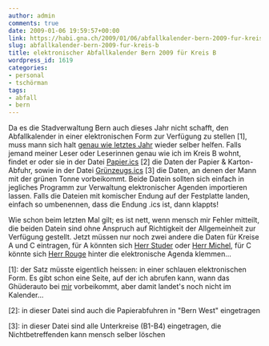 ```yaml
---
author: admin
comments: true
date: 2009-01-06 19:59:57+00:00
link: https://habi.gna.ch/2009/01/06/abfallkalender-bern-2009-fur-kreis-b/
slug: abfallkalender-bern-2009-fur-kreis-b
title: elektronischer Abfallkalender Bern 2009 für Kreis B
wordpress_id: 1619
categories:
- personal
- tschörman
tags:
- abfall
- bern
---
```


Da es die Stadverwaltung Bern auch dieses Jahr nicht schafft, den Abfallkalender in einer elektronischen Form zur Verfügung zu stellen [1], muss mann sich halt [genau wie letztes Jahr](https://habi.gna.ch/2007/12/14/neuer-ghuder-kalender-fur-bern-b1/) wieder selber helfen. Falls jemand meiner Leser oder Leserinnen genau wie ich im Kreis B wohnt, findet er oder sie in der Datei [Papier.ics](https://habi.gna.ch/wp-content/uploads/2009/01/papier.ics) [2] die Daten der Papier & Karton-Abfuhr, sowie in der Datei [Grünzeugs.ics](https://habi.gna.ch/wp-content/uploads/2009/01/gr%C3%BCnzeugs.ics) [3] die Daten, an denen der Mann mit der grünen Tonne vorbeikommt. Beide Datein sollten sich einfach in jegliches Programm zur Verwaltung elektronischer Agenden importieren lassen. Falls die Dateien mit komischer Endung auf der Festplatte landen, einfach so umbenennen, dass die Endung .ics ist, dann klappts!




Wie schon beim letzten Mal gilt; es ist nett, wenn mensch mir Fehler mitteilt, die beiden Datein sind ohne Anspruch auf Richtigkeit der Allgemeinheit zur Verfügung gestellt. Jetzt müssen nur noch zwei andere die Daten für Kreise A und C eintragen, für A könnten sich [Herr Studer](https://hymnos.existenz.ch/) oder [Herr Michel](http://bloxxs.ch/), für C könnte sich [Herr Rouge](http://www.rouge.ch/blog/) hinter die elektronische Agenda klemmen...




[1]: der Satz müsste eigentlich heissen: in einer schlauen elektronischen Form. Es gibt schon eine Seite, auf der ich abrufen kann, wann das Ghüderauto bei [mir](http://www.bern.ch/leben_in_bern/wohnen/abfaelle/kehricht/abfuhrdaten/strasse/446) vorbeikommt, aber damit landet's noch nicht im Kalender...




[2]: in dieser Datei sind auch die Papierabfuhren in "Bern West" eingetragen




[3]: in dieser Datei sind alle Unterkreise (B1-B4) eingetragen, die Nichtbetreffenden kann mensch selber löschen



